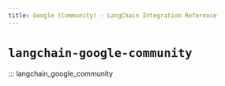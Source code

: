 ```yaml
---
title: Google (Community) - LangChain Integration Reference
---
```


# `langchain-google-community`

::: langchain_google_community
